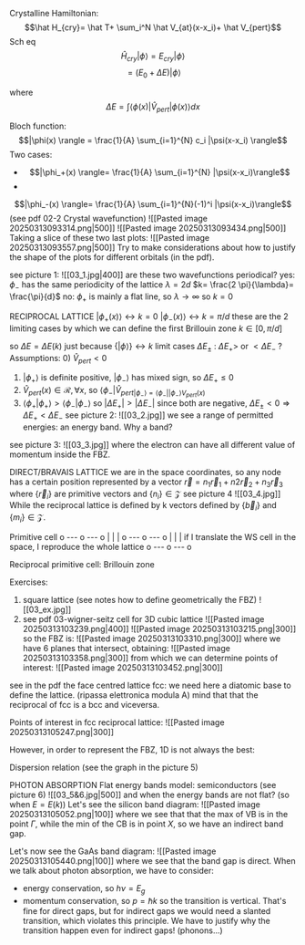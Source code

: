 Crystalline Hamiltonian: $$\hat H_{cry}= \hat T+ \sum_i^N \hat V_{at}(x-x_i)+ \hat V_{pert}$$
Sch eq $$\hat H_{cry}|\phi\rangle= E_{cry}|\phi\rangle$$
$$=(E_0+ \Delta E) |\phi \rangle$$

where 
$$\Delta E = \int \langle\phi(x)|\hat V_{pert}|\phi(x)\rangle dx$$

Bloch function:
$$|\phi(x) \rangle = \frac{1}{A} \sum_{i=1}^{N} c_i |\psi(x-x_i) \rangle$$
Two cases: 
- $$|\phi_+(x) \rangle= \frac{1}{A} \sum_{i=1}^{N} |\psi(x-x_i)\rangle$$
- 
$$|\phi_-(x) \rangle= \frac{1}{A} \sum_{i=1}^{N}(-1)^i |\psi(x-x_i)\rangle$$
(see pdf 02-2 Crystal wavefunction)
![[Pasted image 20250313093314.png|500]]
![[Pasted image 20250313093434.png|500]]
Taking a slice of these two last plots:
![[Pasted image 20250313093557.png|500]]
Try to make considerations about how to justify the shape of the plots for different orbitals (in the pdf).



see picture 1:
![[03_1.jpg|400]]
are these two wavefunctions periodical?
yes: $\phi_-$ has the same periodicity of the lattice
$\lambda =2d$
$k= \frac{2 \pi}{\lambda}= \frac{\pi}{d}$
no: $\phi_+$ is mainly a flat line, so $\lambda \rightarrow \infty$ so $k=0$ 

RECIPROCAL LATTICE
$|\phi_+(x) \rangle \longleftrightarrow k=0$
$|\phi_-(x) \rangle \longleftrightarrow k= \pi/d$
these are the 2 limiting cases by which we can define the first Brillouin zone $k \in [0, \pi/d]$ 


so $\Delta E= \Delta E(k)$ just because $\{ |\phi \rangle\} \leftrightarrow k$ 
limit cases $\Delta E_{\pm}$ :
 $\Delta E_+ >$ or $< \Delta E_-$ ?
 Assumptions:
 0) $\hat V_{pert} < 0$
1) $|\phi_+ \rangle$ is definite positive, $|\phi_- \rangle$ has mixed sign, so $\Delta E_{+} \leq 0$
2) $\hat V_{pert}(x) \in \mathcal R, \forall x$, so $\langle \phi_-|\hat V_{pert | \phi_- \rangle = \langle \phi_-|| \phi_- \rangle V_{pert}(x)}$
3) $\langle \phi_+| \phi_+ \rangle > \langle \phi_-|\phi_- \rangle$   so $|\Delta E_+| > |\Delta E_-|$
since both are negative, $\Delta E_{\pm}<0 \Rightarrow \Delta E_+ < \Delta E_-$
see picture 2:
![[03_2.jpg]]
we see a range of permitted energies: an energy band. Why a band?

see picture 3:
![[03_3.jpg]]
where the electron can have all different value of momentum inside the FBZ.


DIRECT/BRAVAIS LATTICE
we are in the space coordinates, so any node has a certain position represented by a vector $\vec r = n_1 \vec r_1 + n2 \vec r_2 + n_3 \vec r_3$ where $\{\vec r_i \}$ are primitive vectors and $\{n_i \} \in \mathcal Z$
see picture 4
![[03_4.jpg]]
While the reciprocal lattice is defined by k vectors defined by $\{\vec b_i \}$ and $\{m_i \} \in \mathcal Z$. 

Primitive cell
o --- o --- o
|        |        |
o --- o --- o
|        |        |     if I translate the WS cell in the space, I reproduce the whole lattice
o --- o --- o


Reciprocal primitive cell: Brillouin zone

Exercises:
1) square lattice (see notes how to define geometrically the FBZ)
![[03_ex.jpg]]
2) see pdf 03-wigner-seitz cell for 3D cubic lattice 
![[Pasted image 20250313103239.png|400]]
![[Pasted image 20250313103215.png|300]]
so the FBZ is:
![[Pasted image 20250313103310.png|300]]
where we have 6 planes that intersect, obtaining:
![[Pasted image 20250313103358.png|300]]
from which we can determine points of interest:
![[Pasted image 20250313103452.png|300]]


see in the pdf the face centred lattice fcc:
we need here a diatomic base to define the lattice. (ripassa elettronica modula A)
mind that that the reciprocal of fcc is a bcc and viceversa.

Points of interest in fcc reciprocal lattice:
![[Pasted image 20250313105247.png|300]]


However, in order to represent the FBZ, 1D is not always the best:

Dispersion relation (see the graph in the picture 5)

PHOTON ABSORPTION
Flat energy bands model: semiconductors
(see picture 6)
![[03_5&6.jpg|500]]
and when the energy bands are not flat? (so when $E = E(k)$)
Let's see the silicon band diagram:
![[Pasted image 20250313105052.png|100]]
where we see that that the max of VB is in the point $\Gamma$, while the min of the CB is in point $X$, so we have an indirect band gap.

Let's now see the GaAs band diagram:
![[Pasted image 20250313105440.png|100]]
where we see that the band gap is direct.
When we talk about photon absorption, we have to consider:
- energy conservation, so $h \nu = E_g$
- momentum conservation, so $p= \hbar k$ so the transition is vertical. That's fine for direct gaps, but for indirect gaps we would need a slanted transition, which violates this principle. We have to justify why the transition happen even for indirect gaps! (phonons...)